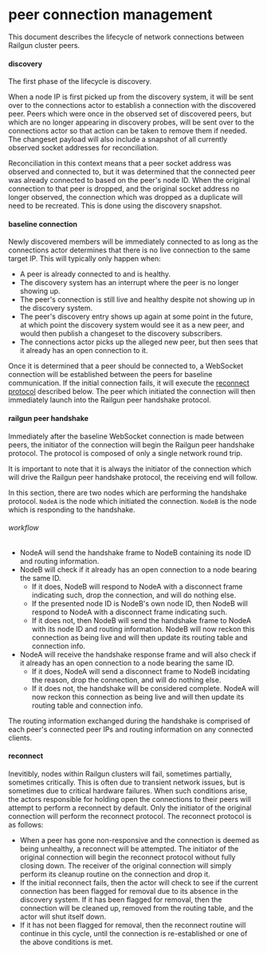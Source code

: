 peer connection management
==========================
This document describes the lifecycle of network connections between Railgun cluster peers.

#### discovery
The first phase of the lifecycle is discovery.

When a node IP is first picked up from the discovery system, it will be sent over to the connections actor to establish a connection with the discovered peer. Peers which were once in the observed set of discovered peers, but which are no longer appearing in discovery probes, will be sent over to the connections actor so that action can be taken to remove them if needed. The changeset payload will also include a snapshot of all currently observed socket addresses for reconciliation.

Reconciliation in this context means that a peer socket address was observed and connected to, but it was determined that the connected peer was already connected to based on the peer's node ID. When the original connection to that peer is dropped, and the original socket address no longer observed, the connection which was dropped as a duplicate will need to be recreated. This is done using the discovery snapshot.

#### baseline connection
Newly discovered members will be immediately connected to as long as the connections actor determines that there is no live connection to the same target IP. This will typically only happen when:
- A peer is already connected to and is healthy.
- The discovery system has an interrupt where the peer is no longer showing up.
- The peer's connection is still live and healthy despite not showing up in the discovery system.
- The peer's discovery entry shows up again at some point in the future, at which point the discovery system would see it as a new peer, and would then publish a changeset to the discovery subscribers.
- The connections actor picks up the alleged new peer, but then sees that it already has an open connection to it.

Once it is determined that a peer should be connected to, a WebSocket connection will be established between the peers for baseline communication. If the initial connection fails, it will execute the [reconnect protocol](#reconnect) described below. The peer which initiated the connection will then immediately launch into the Railgun peer handshake protocol.

#### railgun peer handshake
Immediately after the baseline WebSocket connection is made between peers, the initiator of the connection will begin the Railgun peer handshake protocol. The protocol is composed of only a single network round trip.

It is important to note that it is always the initiator of the connection which will drive the Railgun peer handshake protocol, the receiving end will follow.

In this section, there are two nodes which are performing the handshake protocol. `NodeA` is the node which initiated the connection. `NodeB` is the node which is responding to the handshake.

###### workflow
- NodeA will send the handshake frame to NodeB containing its node ID and routing information.
- NodeB will check if it already has an open connection to a node bearing the same ID.
    - If it does, NodeB will respond to NodeA with a disconnect frame indicating such, drop the connection, and will do nothing else.
    - If the presented node ID is NodeB's own node ID, then NodeB will respond to NodeA with a disconnect frame indicating such.
    - If it does not, then NodeB will send the handshake frame to NodeA with its node ID and routing information. NodeB will now reckon this connection as being live and will then update its routing table and connection info.
- NodeA will receive the handshake response frame and will also check if it already has an open connection to a node bearing the same ID.
    - If it does, NodeA will send a disconnect frame to NodeB incidating the reason, drop the connection, and will do nothing else.
    - If it does not, the handshake will be considered complete. NodeA will now reckon this connection as being live and will then update its routing table and connection info.

The routing information exchanged during the handshake is comprised of each peer's connected peer IPs and routing information on any connected clients.

#### reconnect
Inevitibly, nodes within Railgun clusters will fail, sometimes partially, sometimes critically. This is often due to transient network issues, but is sometimes due to critical hardware failures. When such conditions arise, the actors responsible for holding open the connections to their peers will attempt to perform a reconnect by default. Only the initiator of the original connection will perform the reconnect protocol. The reconnect protocol is as follows:

- When a peer has gone non-responsive and the connection is deemed as being unhealthy, a reconnect will be attempted. The initiator of the original connection will begin the reconnect protocol without fully closing down. The receiver of the original connection will simply perform its cleanup routine on the connection and drop it.
- If the initial reconnect fails, then the actor will check to see if the current connection has been flagged for removal due to its absence in the discovery system. If it has been flagged for removal, then the connection will be cleaned up, removed from the routing table, and the actor will shut itself down.
- If it has not been flagged for removal, then the reconnect routine will continue in this cycle, until the connection is re-established or one of the above conditions is met.
